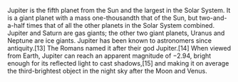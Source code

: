 Jupiter is the fifth planet from the Sun and the largest in the Solar System. It is a giant planet with a mass one-thousandth that of the Sun, but two-and-a-half times that of all the other planets in the Solar System combined. Jupiter and Saturn are gas giants; the other two giant planets, Uranus and Neptune are ice giants. Jupiter has been known to astronomers since antiquity.[13] The Romans named it after their god Jupiter.[14] When viewed from Earth, Jupiter can reach an apparent magnitude of −2.94, bright enough for its reflected light to cast shadows,[15] and making it on average the third-brightest object in the night sky after the Moon and Venus.
